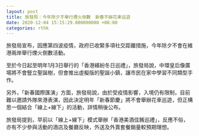 ```yaml
---
layout: post
title: 旅發局：今年除夕不舉行煙火倒數　新春不辦花車巡遊
date: 2020-12-04 15:15:29.000000000 +08:00
categories: rthk
---
```


旅發局宣布，因應第四波疫情，政府已收緊多項社交距離措施，今年除夕不會在維港兩岸舉行煙火倒數活動。

至於今日起至明年1月3日舉行的「香港繽紛冬日巡禮」，旅發局說，中環皇后像廣場將不會豎立聖誕樹，但會推出虛擬版的聖誕小鎮，讓市民在家中學習不同類型手作。

另外，「新春國際匯演」方面，旅發局說，由於受疫情影響，入境仍有限制，目前難以邀請外隊來港表演，因此決定明年「新春節慶」將不會舉辦花車巡遊，但正構思一個結合「線上+線下」的活動，詳情稍後公布。

旅發局提到，早前以「線上+線下」模式舉辦「香港美酒佳餚巡禮」，反應不俗，亦有不少參與活動的酒店及餐廳反映，外送及外賣套餐銷量較預期理想。
